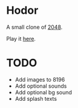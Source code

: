 # Hodor
A small clone of [2048](http://gabrielecirulli.github.io/2048/).

Play it [here](http://volox.github.com/2048-hodor).

# TODO

* Add images to 8196
* Add optional sounds
* Add optional bg sound
* Add splash texts